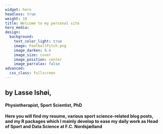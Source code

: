 ```yaml
---
widget: hero
headless: true
weight: 10
title: Welcome to my personal site
hero_media:
design:
  background:
    text_color_light: true
    image: FootballPitch.png
    image_darken: 0.6
    image_size: cover
    image_position: center
    image_parralax: false
advanced:
  css_class: fullscreen
---
```


## by Lasse Ishøi,
#### Physiotherapist, Sport Scientist, PhD

#### Here you will find my resume, various sport science-related blog posts, and my R packages which I mainly develop to ease my daily work as Head of Sport and Data Science at F.C. Nordsjælland
